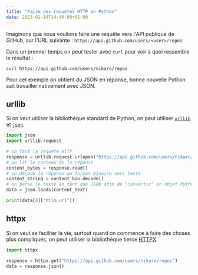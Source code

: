 ```yaml
---
title: "Faire des requêtes HTTP en Python"
date: 2023-01-14T14:40:00+01:00
---
```


Imaginons que nous voulions faire une requête vers l'API publique de GitHub,
sur l'URL suivante : `https://api.github.com/users/<user>/repos`

Dans un premier temps on peut tester avec `curl` pour voir à quoi ressemble
le résultat :

```shell
curl https://api.github.com/users/nikaro/repos
```

Pour cet exemple on obtient du JSON en réponse, bonne nouvelle Python sait
travailler nativement avec JSON.

## urllib

Si on veut utiliser la bibliothèque standard de Python, on peut utiliser
[`urllib`](https://docs.python.org/fr/3/library/urllib.html) et 
[`json`](https://docs.python.org/fr/3/library/json.html).

```python
import json
import urllib.request

# on fait la requête HTTP
response = urllib.request.urlopen("https://api.github.com/users/nikaro/repos")
# on lit le contenu de la réponse
content_bytes = response.read()
# on décode la réponse au format binaire vers texte
content_string = content_bin.decode()
# on parse le texte en tant que JSON afin de "convertir" en objet Python
data = json.loads(content_text)

print(data[0]["htlm_url"])
```

## httpx

Si on veut se faciliter la vie, surtout quand on commence à faire des choses
plus compliqués, on peut utiliser la bibliothèque tierce
[HTTPX](https://www.python-httpx.org).

```python
import httpx

response = httpx.get("https://api.github.com/users/nikaro/repos")
data = response.json()
```
